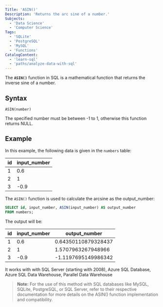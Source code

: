 ```yaml
---
Title: 'ASIN()'
Description: 'Returns the arc sine of a number.'
Subjects:
  - 'Data Science'
  - 'Computer Science'
Tags:
  - 'SQLite'
  - 'PostgreSQL'
  - 'MySQL'
  - 'Functions'
CatalogContent:
  - 'learn-sql'
  - 'paths/analyze-data-with-sql'
---
```


The **`ASIN()`** function in SQL is a mathematical function that returns the  inverse sine of a number.  

## Syntax

```pseudo
ASIN(number)
```
The specified number must be between -1 to 1, otherwise this function returns NULL.

## Example

In this example, the following data is given in the `numbers` table:

|       id       | input_number |
| -------------- | ------------ |
| 1              | 0.6          |
| 2              | 1            |
| 3              | -0.9         |

The `ASIN()` function is used to calculate the arcsine as the output_number:

```sql
SELECT id, input_number, ASIN(input_number) AS output_number
FROM numbers;
```

The output will be:

|       id       | input_number  |   output_number       |
| -------------- | ------------- |  ------------------   |
| 1              | 0.6           |  0.64350110879328437  | 
| 2              | 1             |  1.5707963267948966   |
| 3              | -0.9          |  -1.1197695149986342  |

It works with with SQL Server (starting with 2008), Azure SQL Database, Azure SQL Data Warehouse, Parallel Data Warehouse

> **Note:** For the use of this method with SQL databases like MySQL, SQLite, PostgreSQL, or SQL Server, refer to their respective documentation for more details on the ASIN() function implementation and compatibility.

